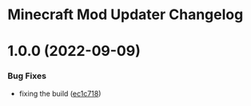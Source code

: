 # Minecraft Mod Updater Changelog

# 1.0.0 (2022-09-09)


### Bug Fixes

* fixing the build ([ec1c718](https://github.com/meza/minecraft-mod-updater/commit/ec1c718749c0b702f2c0c6689f086043170229f2))
